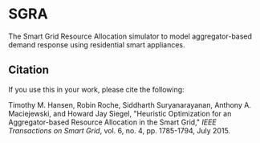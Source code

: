 # SGRA
The Smart Grid Resource Allocation simulator to model aggregator-based demand response using residential smart appliances. 


## Citation

If you use this in your work, please cite the following:

Timothy M. Hansen, Robin Roche, Siddharth Suryanarayanan, Anthony A. Maciejewski, and Howard Jay Siegel, "Heuristic Optimization for an Aggregator-based Resource Allocation in the Smart Grid," *IEEE Transactions on Smart Grid*, vol. 6, no. 4, pp. 1785-1794, July 2015.
